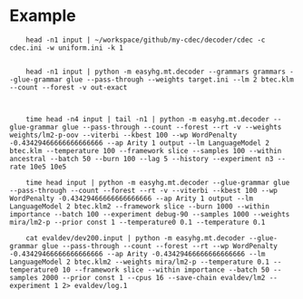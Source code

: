 # Example


        head -n1 input | ~/workspace/github/my-cdec/decoder/cdec -c cdec.ini -w uniform.ini -k 1


        head -n1 input | python -m easyhg.mt.decoder --grammars grammars --glue-grammar glue --pass-through --weights target.ini --lm 2 btec.klm --count --forest -v out-exact
        
        

        time head -n4 input | tail -n1 | python -m easyhg.mt.decoder --glue-grammar glue --pass-through --count --forest --rt -v --weights weights/lm2-p-oov --viterbi --kbest 100 --wp WordPenalty -0.43429466666666666666 --ap Arity 1 output --lm LanguageModel 2 btec.klm --temperature 100 --framework slice --samples 100 --within ancestral --batch 50 --burn 100 --lag 5 --history --experiment n3 --rate 10e5 10e5
        
        time head input | python -m easyhg.mt.decoder --glue-grammar glue --pass-through --count --forest --rt -v --viterbi --kbest 100 --wp WordPenalty -0.43429466666666666666 --ap Arity 1 output --lm LanguageModel 2 btec.klm2 --framework slice --burn 1000 --within importance --batch 100 --experiment debug-90 --samples 1000 --weights mira/lm2-p --prior const 1 --temperature0 0.1 --temperature 0.1
        
        cat evaldev/dev200.input | python -m easyhg.mt.decoder --glue-grammar glue --pass-through --count --forest --rt --wp WordPenalty -0.43429466666666666666 --ap Arity -0.43429466666666666666 --lm LanguageModel 2 btec.klm2 --weights mira/lm2-p --temperature 0.1 --temperature0 10 --framework slice --within importance --batch 50 --samples 2000 --prior const 1 --cpus 16 --save-chain evaldev/lm2 --experiment 1 2> evaldev/log.1